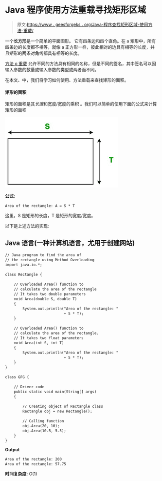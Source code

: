 # Java 程序使用方法重载寻找矩形区域

> 原文:[https://www . geesforgeks . org/Java-程序查找矩形区域-使用方法-重载/](https://www.geeksforgeeks.org/java-program-to-find-area-of-rectangle-using-method-overloading/)

一个**长方形**是一个简单的平面图形。 它有四条边和四个直角。在 a 矩形中，所有四条边的长度都不相等，就像 a 正方形一样，彼此相对的边具有相等的长度，并且矩形的两条对角线都具有相等的长度。

[方法 o 重载](https://www.geeksforgeeks.org/overloading-in-java/) 允许不同的方法具有相同的名称，但是不同的签名，其中签名可以因输入参数的数量或输入参数的类型或两者而不同。

在本文、中，我们将学习如何使用、方法重载来查找矩形的面积。

#### 矩形的面积

矩形的面积是其*长度*和宽度/宽度的乘积 。我们可以简单的使用下面的公式来计算矩形的面积

![](img/ea0d2f13b180993067c4e5e36f098e76.png)

**公式:**

```
Area of the rectangle: A = S * T
```

这里，S 是矩形的长度，T 是矩形的宽度/宽度。

以下是上述方法的实现:

## Java 语言(一种计算机语言，尤用于创建网站)

```
// Java program to find the area of
// the rectangle using Method Overloading
import java.io.*;

class Rectangle {

    // Overloaded Area() function to
    // calculate the area of the rectangle
    // It takes two double parameters
    void Area(double S, double T)
    {
        System.out.println("Area of the rectangle: "
                           + S * T);
    }

    // Overloaded Area() function to
    // calculate the area of the rectangle.
    // It takes two float parameters
    void Area(int S, int T)
    {
        System.out.println("Area of the rectangle: "
                           + S * T);
    }
}

class GFG {

    // Driver code
    public static void main(String[] args)
    {

        // Creating object of Rectangle class
        Rectangle obj = new Rectangle();

        // Calling function
        obj.Area(20, 10);
        obj.Area(10.5, 5.5);
    }
}
```

**Output**

```
Area of the rectangle: 200
Area of the rectangle: 57.75

```

**时间复杂度:** O(1)